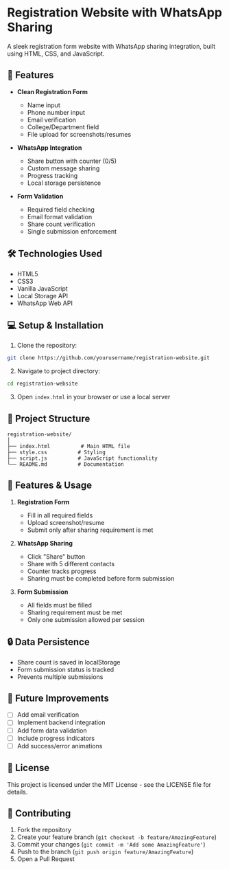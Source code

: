 # Registration Website with WhatsApp Sharing

A sleek registration form website with WhatsApp sharing integration, built using HTML, CSS, and JavaScript.

## 🚀 Features

- **Clean Registration Form**
  - Name input
  - Phone number input
  - Email verification
  - College/Department field
  - File upload for screenshots/resumes

- **WhatsApp Integration**
  - Share button with counter (0/5)
  - Custom message sharing
  - Progress tracking
  - Local storage persistence

- **Form Validation**
  - Required field checking
  - Email format validation
  - Share count verification
  - Single submission enforcement

## 🛠️ Technologies Used

- HTML5
- CSS3
- Vanilla JavaScript
- Local Storage API
- WhatsApp Web API

## 💻 Setup & Installation

1. Clone the repository:
```bash
git clone https://github.com/yourusername/registration-website.git
```

2. Navigate to project directory:
```bash
cd registration-website
```

3. Open `index.html` in your browser or use a local server

## 📝 Project Structure

```
registration-website/
│
├── index.html          # Main HTML file
├── style.css          # Styling
├── script.js          # JavaScript functionality
└── README.md          # Documentation
```

## 🎨 Features & Usage

1. **Registration Form**
   - Fill in all required fields
   - Upload screenshot/resume
   - Submit only after sharing requirement is met

2. **WhatsApp Sharing**
   - Click "Share" button
   - Share with 5 different contacts
   - Counter tracks progress
   - Sharing must be completed before form submission

3. **Form Submission**
   - All fields must be filled
   - Sharing requirement must be met
   - Only one submission allowed per session

## 🔒 Data Persistence

- Share count is saved in localStorage
- Form submission status is tracked
- Prevents multiple submissions

## 🎯 Future Improvements

- [ ] Add email verification
- [ ] Implement backend integration
- [ ] Add form data validation
- [ ] Include progress indicators
- [ ] Add success/error animations

## 📄 License

This project is licensed under the MIT License - see the LICENSE file for details.

## 🤝 Contributing

1. Fork the repository
2. Create your feature branch (`git checkout -b feature/AmazingFeature`)
3. Commit your changes (`git commit -m 'Add some AmazingFeature'`)
4. Push to the branch (`git push origin feature/AmazingFeature`)
5. Open a Pull Request